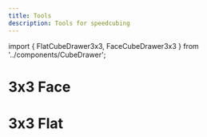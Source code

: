 ```yaml
---
title: Tools
description: Tools for speedcubing
---
```

import { FlatCubeDrawer3x3, FaceCubeDrawer3x3 } from '../components/CubeDrawer';

# 3x3 Face

<FaceCubeDrawer3x3 />

# 3x3 Flat

<FlatCubeDrawer3x3 />
